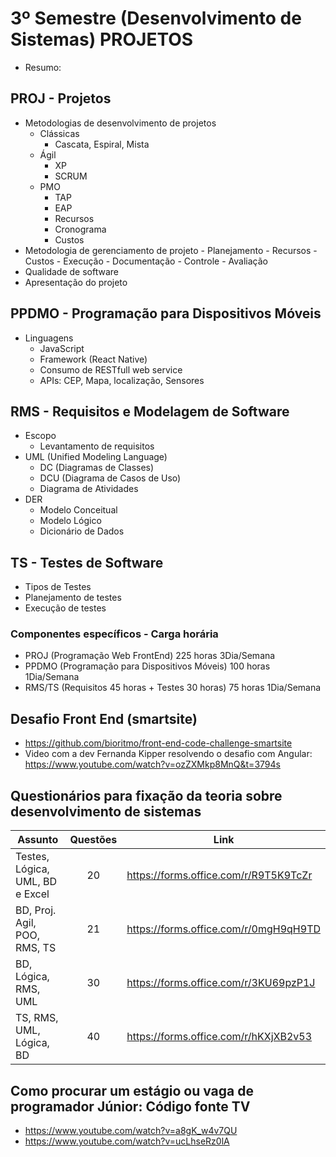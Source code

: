 # 3º Semestre (Desenvolvimento de Sistemas) PROJETOS
- Resumo:
## PROJ - Projetos
- Metodologias de desenvolvimento de projetos
	- Clássicas
		- Cascata, Espiral, Mista
	- Ágil
		- XP
		- SCRUM
	- PMO
		- TAP
		- EAP
		- Recursos
		- Cronograma
		- Custos
- Metodologia de gerenciamento de projeto
		- Planejamento
			- Recursos
			- Custos
		- Execução
			- Documentação
		- Controle
			- Avaliação
- Qualidade de software
- Apresentação do projeto
## PPDMO - Programação para Dispositivos Móveis
- Linguagens
	- JavaScript
	- Framework (React Native)
	- Consumo de RESTfull web service
	- APIs: CEP, Mapa, localização, Sensores
## RMS - Requisitos e Modelagem de Software
- Escopo
	- Levantamento de requisitos
- UML (Unified Modeling Language)
	- DC (Diagramas de Classes)
	- DCU (Diagrama de Casos de Uso)
	- Diagrama de Atividades
- DER
	- Modelo Conceitual
	- Modelo Lógico
	- Dicionário de Dados

## TS - Testes de Software
- Tipos de Testes
- Planejamento de testes
- Execução de testes

### Componentes específicos - Carga horária
- PROJ (Programação Web FrontEnd) 225 horas 3Dia/Semana
- PPDMO (Programação para Dispositivos Móveis) 100 horas 1Dia/Semana
- RMS/TS (Requisitos 45 horas + Testes 30 horas) 75 horas 1Dia/Semana

## Desafio Front End (smartsite)
- https://github.com/bioritmo/front-end-code-challenge-smartsite
- Video com a dev Fernanda Kipper resolvendo o desafio com Angular: https://www.youtube.com/watch?v=ozZXMkp8MnQ&t=3794s

## Questionários para fixação da teoria sobre desenvolvimento de sistemas

|Assunto|Questões|Link|
|-|:-:|-|
|Testes, Lógica, UML, BD e Excel|20|https://forms.office.com/r/R9T5K9TcZr|
|BD, Proj. Agil, POO, RMS, TS|21|https://forms.office.com/r/0mgH9qH9TD|
|BD, Lógica, RMS, UML|30|https://forms.office.com/r/3KU69pzP1J|
|TS, RMS, UML, Lógica, BD|40|https://forms.office.com/r/hKXjXB2v53|

## Como procurar um estágio ou vaga de programador Júnior: Código fonte TV
- https://www.youtube.com/watch?v=a8gK_w4v7QU
- https://www.youtube.com/watch?v=ucLhseRz0lA